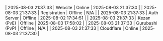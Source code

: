 | 2025-08-03 21:37:33 | Website | Online | 2025-08-03 21:37:30 |
| 2025-08-03 21:37:33 | Registration | Offline | N/A |
| 2025-08-03 21:37:33 | Auth Server | Offline | 2025-08-02 17:34:51 |
| 2025-08-03 21:37:33 | Kezan (PvE) | Offline | 2025-08-03 17:58:02 |
| 2025-08-03 21:37:33 | Gurubashi (PvP) | Offline | N/A |
| 2025-08-03 21:37:33 | Cloudflare | Online | 2025-08-03 21:37:30 |
